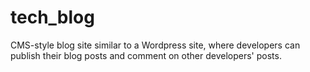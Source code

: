 # tech_blog
CMS-style blog site similar to a Wordpress site, where developers can publish their blog posts and comment on other developers' posts.
 
  